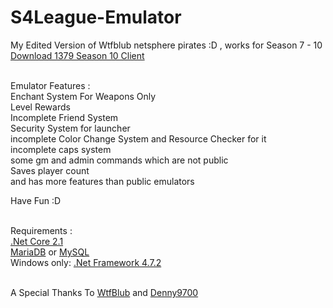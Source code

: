 # S4League-Emulator
My Edited Version of Wtfblub netsphere pirates :D , works for Season 7 - 10 <br />
[Download 1379 Season 10 Client](https://drive.google.com/file/d/1dUALkf255aSfIRQRWRgI1RWlK4NNZUeD) <br /><br />

Emulator Features :  <br />
Enchant System For Weapons Only <br />
Level Rewards <br />
Incomplete Friend System <br />
Security System for launcher <br />
incomplete Color Change System and Resource Checker for it <br />
incomplete caps system <br />
some gm and admin commands which are not public <br />
Saves player count <br />
and has more features than public emulators <br />

Have Fun :D <br /><br />

Requirements :  <br />
[.Net Core 2.1](https://www.microsoft.com/net/download/dotnet-core/2.1) <br />
[MariaDB](https://mariadb.org/) or [MySQL](https://www.mysql.com/) <br />
Windows only: [.Net Framework 4.7.2](https://www.microsoft.com/net/download/thank-you/net472) <br /><br />

A Special Thanks To [WtfBlub](https://github.com/wtfblub) and [Denny9700](https://github.com/Denny9700)
